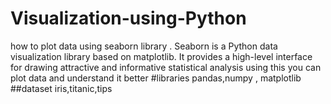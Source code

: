 # Visualization-using-Python
how to plot data using seaborn library . Seaborn is a Python data visualization library based on matplotlib. It provides a high-level interface for drawing attractive and informative statistical analysis
using this you can plot data and understand it better 
#libraries
pandas,numpy , matplotlib
##dataset
iris,titanic,tips
